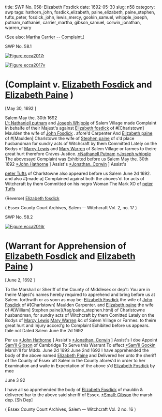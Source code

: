 title: SWP No. 058: Elizabeth Fosdick
date: 1692-05-30
slug: n58
category: swp
tags: hathorn_john, fosdick_elizabeth, paine_elizabeth, paine_stephen, tufts_peter, fosdick_john, lewis_mercy, gookin_samuel, whipple_joseph, putnam_nathaniel, carrier_martha, gibson_samuel, corwin_jonathan, warren_mary




(See also: [Martha Carrier -- Complaint.)](/n24.html#n24.1)

<div markdown class="doc" id="n58.1">

<div class="doc_id">SWP No. 58.1</div>


<span markdown class="figure">[![Figure ecca2017r](archives/ecca/thumb/ecca2017r.jpg)](archives/ecca/large/ecca2017r.jpg)</span>

<span markdown class="figure">[![Figure ecca2017v](archives/ecca/thumb/ecca2017v.jpg)](archives/ecca/large/ecca2017v.jpg)</span>

# (Complaint v. [Elizabeth Fosdick](/tag/fosdick_elizabeth.html) and [Elizabeth Paine](/tag/paine_elizabeth.html) )

[May 30, 1692 ]

Salem May the. 30th 1692   
[L't Nathaniell putnam](/tag/putnam_nathaniel.html) and [Joseph Whipple](/tag/whipple_joseph.html) of Salem Village made Complaint in behalfe of their Majest's against [Elizabeth fosdick](/tag/fosdick_elizabeth.html) of #[Charlstown] Maulden the wife of [John Fosdick](/tag/fosdick_john.html) . afore'd Carpenter And [Elizabeth paine](/tag/paine_elizabeth.html) of #[Maulden] Charlstown the wife of [Stephen paine](/tag/paine_stephen.html) of s'd place husbandman for sundry acts of Witchcraft by them Committed Lately on the Bodys of [Marcy Lewis](/tag/lewis_mercy.html) and [Mary Warren](/tag/warren_mary.html) of Salem Village or farmes to theire great hurt therefore Craves Justice.
                                                                        [*Nathanell Putnam](/tag/putnam_nathaniel.html)
                                                                        [*Joseph whipple](/tag/whipple_joseph.html)
The abovesayd Complaint was Exhibited before us Salem May 
the. 30th 1692
[*John Hathorne](/tag/hathorn_john.html) ] Assist's
[*Jonathan. Corwin](/tag/corwin_jonathan.html) ] Assist's

[peter Tufts](/tag/tufts_peter.html) of Charlstowne also appeared before us Salem 
June 2d 1692. and also #[made a] Complained against 
both the aboves'd. for acts of Witchcraft by them Committed 
on his negro Woman
                                                  The Mark XO of 
                                                  [peter Tuffs](/tag/tufts_peter.html) 

(Reverse)  [Elizabeth fosdick](/tag/fosdick_elizabeth.html) 

( Essex County Court Archives, Salem -- Witchcraft Vol. 2, no. 17 )

</div>



<div markdown class="doc" id="n58.2">

<div class="doc_id">SWP No. 58.2</div>


<span markdown class="figure">[![Figure ecca2016r](archives/ecca/thumb/ecca2016r.jpg)](archives/ecca/large/ecca2016r.jpg)</span>

# (Warrant for Apprehension of [Elizabeth Fosdick](/tag/fosdick_elizabeth.html) and [Elizabeth Paine](/tag/paine_elizabeth.html) )

[June 2, 1692 ]

To the Marshall or Sheriff of the County of Middlesex or dep't: 
You are in theire Majest's names hereby required to apprehend and bring before us at Salem. forthwith or as soon as may be: [Elizabeth Fosdick](/tag/fosdick_elizabeth.html) the wife of [John Fosdick](/tag/fosdick_john.html) of #[Charlstown] Maulden Carpenter. and [Elizabeth paine](/tag/paine_elizabeth.html) the wife of #[William] Stephen paine](/tag/paine_stephen.html) of Charlstowne husbandman, for sundry acts of Witchcraft by them Comitted Lately on the Bodys of [Marcy Lewis](/tag/lewis_mercy.html) [Mary Warren](/tag/warren_mary.html) &c of Salem Village or Farmes. to theire great hurt and Injury accord'g to Complaint Exhibited before us appears. faile not Dated Salem June the 2d 1692 

Per us [*John Hathorne](/tag/hathorn_john.html) ] Assist's
     [*Jonathan. Corwin](/tag/corwin_jonathan.html) ] Assist's
I doe Appoint [Sam'll Gibson](/tag/gibson_samuel.html) of Cambridge To Serve this Warrant To effect 
                                        [*Sam'll Gookin](/tag/gookin_samuel.html) Marsh'll for Mddx.
June 2d 1692 
June 2nd 1692 I have apprehended the body of the above named [Elizabeth Paine](/tag/paine_elizabeth.html) and Delivered her unto the sheriff of the County of Essex att Salem in the County afores'd in order to her Examination and waite in Expectation of the above s'd [Elizabeth Fosdick](/tag/fosdick_elizabeth.html) by mee

June 3 92

I have all so apprehended the body of [Elizabeth Fosdick](/tag/fosdick_elizabeth.html) of mauldin & delivered har to the above said sheriff of Essex.
                  [*Small: Gibson](/tag/gibson_samuel.html) the marsh dep. [Sh Dep]

( Essex County Court Archives, Salem -- Witchcraft Vol. 2 no. 16 )


</div>

